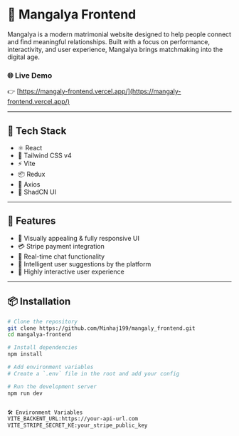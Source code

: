 # 💍 Mangalya Frontend

Mangalya is a modern matrimonial website designed to help people connect and find meaningful relationships. Built with a focus on performance, interactivity, and user experience, Mangalya brings matchmaking into the digital age.

### 🌐 Live Demo

👉 [https://mangaly-frontend.vercel.app/](https://mangaly-frontend.vercel.app/)

---

## 🚀 Tech Stack

- ⚛️ React
- 🎨 Tailwind CSS v4
- ⚡ Vite
- 📦 Redux
- 🔌 Axios
- 🧩 ShadCN UI

---

## 📸 Features

- 🌈 Visually appealing & fully responsive UI
- 💳 Stripe payment integration
- 💬 Real-time chat functionality
- 🤖 Intelligent user suggestions by the platform
- 🧠 Highly interactive user experience

---

## 📦 Installation

```bash
# Clone the repository
git clone https://github.com/Minhaj199/mangaly_frontend.git
cd mangalya-frontend

# Install dependencies
npm install

# Add environment variables
# Create a `.env` file in the root and add your config

# Run the development server
npm run dev


🛠️ Environment Variables
VITE_BACKENT_URL:https://your-api-url.com
VITE_STRIPE_SECRET_KE:your_stripe_public_key